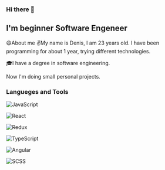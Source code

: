 ### Hi there 👋

## I'm beginner Software Engeneer

😄About me
✌️My name is Denis, I am 23 years old. I have been programming for about 1 year, trying different technologies.

🎓I have a degree in software engineering.

Now I'm doing small personal projects.


### Langueges and Tools

![JavaScript](https://img.shields.io/badge/-JavaScript-090909?style=for-the-badge&logo=JavaScript&logoColor=E9D54D)

![React](https://img.shields.io/badge/-React-090909?style=for-the-badge&logo=React&logoColor=33)

![Redux](https://img.shields.io/badge/-Redux-090909?style=for-the-badge&logo=Redux&logoColor=4B0082)

![TypeScript](https://img.shields.io/badge/-TypeScript-090909?style=for-the-badge&logo=TypeScript&logoColor=0000)

![Angular](https://img.shields.io/badge/-Angular-090909?style=for-the-badge&logo=Angular&logoColor=FC0C0C)

![SCSS](https://img.shields.io/badge/-SCSS-090909?style=for-the-badge&logo=SASS&logoColor=E5398F)







<!-- - 🔭 I’m currently working on ...
- 🌱 I’m currently learning ...
- 👯 I’m looking to collaborate on ...
- 🤔 I’m looking for help with ...
- 💬 Ask me about ...
- 📫 How to reach me: ...
- 😄 Pronouns: ...
- ⚡ Fun fact: ... -->

